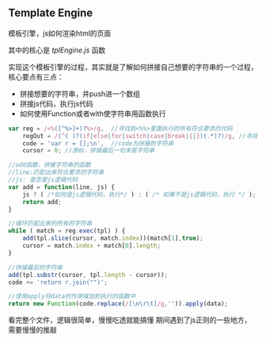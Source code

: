 ##  Template Engine
模板引擎，js如何渲染html的页面

其中的核心是 *tplEngine.js* 函数

实现这个模板引擎的过程，其实就是了解如何拼接自己想要的字符串的一个过程，
核心要点有三点：
- 拼接想要的字符串，并push进一个数组
- 拼接js代码，执行js代码
- 如何使用Function或者with使字符串用函数执行

```javascript
var reg = /<%([^%>]+)?%>/g,  //寻找到<%%>里面执行的所有符合要求的代码
    regOut = /(^( )?(if|else|for|switch|case|break|{|})(.*)?)/g, //寻找<%%>中含有js逻辑的字符串
    code = 'var r = [];\n',  //code为拼接的字符串
    cursor = 0; //游标，拼接最后一句末尾字符串

//add函数，拼接字符串的函数
//line:匹配出来符合要求的字符串
//js: 是否是js逻辑代码
var add = function(line, js) {
    js ? ( /*如何是js逻辑代码，执行*/ ) : ( /* 如果不是js逻辑代码，执行 */ );
    return add;
}

//循环匹配出来的所有的字符串
while ( match = reg.exec(tpl) ) {
    add(tpl.slice(cursor, match.index))(match[1],true);
    cursor = match.index + match[0].length;
}

//拼接最后的字符串
add(tpl.substr(cursor, tpl.length - cursor));
code += 'return r.join("")';

//使用apply将data的作用域加到执行的函数中
return new Function(code.replace(/[\n\r\t]/g,'')).apply(data);
```

看完整个文件，逻辑很简单，慢慢吃透就能搞懂
期间遇到了js正则的一些地方，需要慢慢的推敲
